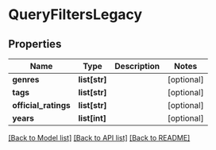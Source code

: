 # QueryFiltersLegacy

## Properties
Name | Type | Description | Notes
------------ | ------------- | ------------- | -------------
**genres** | **list[str]** |  | [optional] 
**tags** | **list[str]** |  | [optional] 
**official_ratings** | **list[str]** |  | [optional] 
**years** | **list[int]** |  | [optional] 

[[Back to Model list]](../README.md#documentation-for-models) [[Back to API list]](../README.md#documentation-for-api-endpoints) [[Back to README]](../README.md)

